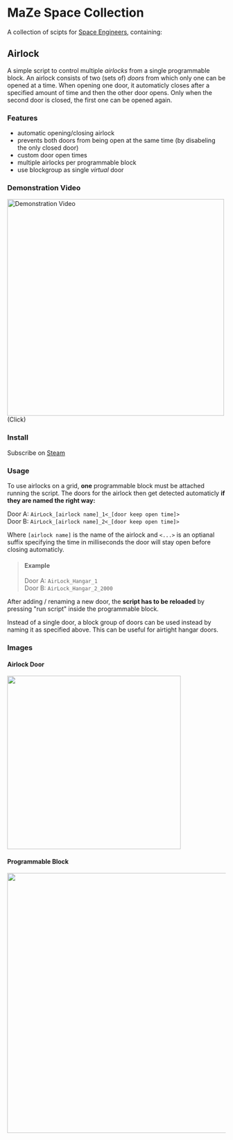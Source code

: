 # MaZe Space Collection

A collection of scipts for [Space Engineers](https://www.spaceengineersgame.com/), containing:

## Airlock
A simple script to control multiple *airlocks* from a single programmable block.
An airlock consists of two (sets of) *doors* from which only one can be opened at a time. When opening one door, it automaticly closes after a specified amount of time and then the other door opens. Only when the second door is closed, the first one can be opened again.

### Features
- automatic opening/closing airlock
- prevents both doors from being open at the same time (by disabeling the only closed door)
- custom door open times
- multiple airlocks per programmable block
- use blockgroup as single *virtual* door

### Demonstration Video
[<img alt="Demonstration Video" src="https://img.youtube.com/vi/D6rCZL6qTJw/maxresdefault.jpg" width=500/>](https://youtu.be/D6rCZL6qTJw)  
(Click)

### Install
Subscribe on [Steam](https://steamcommunity.com/sharedfiles/filedetails/?id=2959338356)

### Usage
To use airlocks on a grid, **one** programmable block must be attached running the script. The doors for the airlock then get detected automaticly **if they are named the right way:** 

Door A: `AirLock_[airlock name]_1<_[door keep open time]>`  
Door B: `AirLock_[airlock name]_2<_[door keep open time]>` 

Where `[airlock name]` is the name of the airlock and `<...>` is an optianal suffix specifying the time in milliseconds the door will stay open before closing automaticly.

> #### Example  
> Door A: `AirLock_Hangar_1`  
> Door B: `AirLock_Hangar_2_2000`


After adding / renaming a new door, the **script has to be reloaded** by pressing "run script" inside the programmable block.

Instead of a single door, a block group of doors can be used instead by naming it as specified above. This can be useful for airtight hangar doors.

### Images
#### Airlock Door
<img src="https://user-images.githubusercontent.com/47496388/230710782-4af1a398-97bb-4cff-88a9-811338440e98.png" width=400/>

#### Programmable Block
<img src="https://user-images.githubusercontent.com/47496388/230712251-5f79c127-edf1-4223-a3d9-239f305233b0.png" width=600/>
